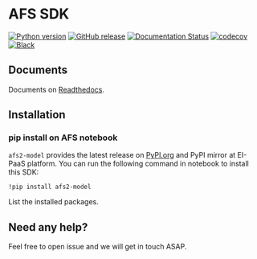 # AFS SDK

[![Python version](https://img.shields.io/badge/python-3.5+-blue.svg)](https://www.python.org/download/releases/3.5.0/)
[![GitHub release](https://img.shields.io/github/release/benchuang11046/afs.svg)](https://github.com/benchuang11046/afs/releases)
[![Documentation Status](https://readthedocs.org/projects/afs-docs/badge/?version=latest)](https://afs-docs.readthedocs.io/en/latest/?badge=latest)
[![codecov](https://codecov.io/gh/benchuang11046/afs/branch/master/graph/badge.svg)](https://codecov.io/gh/benchuang11046/afs)
[![Black](https://img.shields.io/badge/code%20style-black-000000.svg)](https://github.com/ambv/black)

## Documents

Documents on [Readthedocs](https://afs-sdk.readthedocs.io/en/latest/overview.html).


## Installation

### pip install on AFS notebook


`afs2-model` provides the latest release on [PyPI.org](https://pypi.org/) and PyPI mirror at EI-PaaS platform. You can run the following command in notebook to install this SDK:
 
```
!pip install afs2-model
```

List the installed packages.



## Need any help?

Feel free to open issue and we will get in touch ASAP.